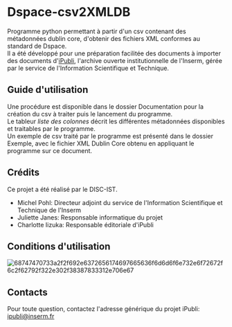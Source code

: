 # Dspace-csv2XMLDB

Programme python permettant à partir d'un csv contenant des métadonnées dublin core, d'obtenir des fichiers XML conformes au standard de Dspace. <br/>
Il a été développé pour une préparation facilitée des documents à importer des documents d'[iPubli](https://www.ipubli.inserm.fr/), l'archive ouverte institutionnelle de l'Inserm, gérée par le service de l'Information Scientifique et Technique.

## Guide d'utilisation
Une procédure est disponible dans le dossier Documentation pour la création du csv à traiter puis le lancement du programme. <br/>
Le tableur <i>liste des colonnes</i> décrit les différentes métadonnées disponibles et traitables par le programme.<br/>
Un exemple de csv traité par le programme est présenté dans le dossier Exemple, avec le fichier XML Dublin Core obtenu en appliquant le programme sur ce document.

## Crédits
Ce projet a été réalisé par le DISC-IST.
- Michel Pohl: Directeur adjoint du service de l'Information Scientifique et Technique de l'Inserm
- Juliette Janes: Responsable informatique du projet
- Charlotte Iizuka: Responsable éditoriale d'iPubli

## Conditions d'utilisation
![68747470733a2f2f692e6372656174697665636f6d6d6f6e732e6f72672f6c2f62792f322e302f38387833312e706e67](https://user-images.githubusercontent.com/56683417/115525743-a78d2400-a28f-11eb-8e45-4b6e3265a527.png)

## Contacts
Pour toute question, contactez l'adresse générique du projet iPubli: ipubli@inserm.fr
